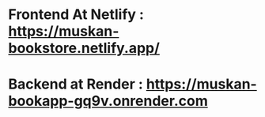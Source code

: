 # Frontend At Netlify : https://muskan-bookstore.netlify.app/
# Backend at Render : https://muskan-bookapp-gq9v.onrender.com

